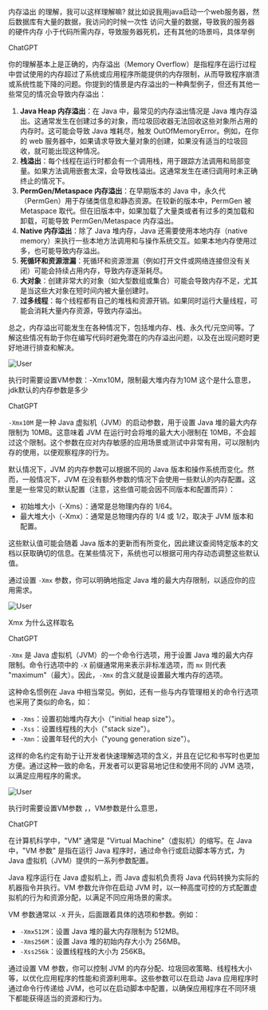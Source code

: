 内存溢出 的理解，我可以这样理解嘛?  就比如说我用java启动一个web服务器，然后数据库有大量的数据，我访问的时候一次性 访问大量的数据，导致我的服务器的硬件内存 小于代码所需内存，导致服务器死机，还有其他的场景吗，具体举例



ChatGPT



你的理解基本上是正确的，内存溢出（Memory Overflow）是指程序在运行过程中尝试使用的内存超过了系统或应用程序所能提供的内存限制，从而导致程序崩溃或系统性能下降的问题。你提到的情景是内存溢出的一种典型例子，但还有其他一些常见的情况会导致内存溢出：

1. **Java Heap 内存溢出**：在 Java 中，最常见的内存溢出情况是 Java 堆内存溢出。这通常发生在创建过多的对象，而垃圾回收器无法回收这些对象所占用的内存时。这可能会导致 Java 堆耗尽，触发 OutOfMemoryError。例如，在你的 web 服务器中，如果请求导致大量对象的创建，如果没有适当的垃圾回收，就可能出现这种情况。
2. **栈溢出**：每个线程在运行时都会有一个调用栈，用于跟踪方法调用和局部变量。如果方法调用嵌套太深，会导致栈溢出。这通常发生在递归调用时未正确终止的情况下。
3. **PermGen/Metaspace 内存溢出**：在早期版本的 Java 中，永久代（PermGen）用于存储类信息和静态资源。在较新的版本中，PermGen 被 Metaspace 取代。但在旧版本中，如果加载了大量类或者有过多的类加载和卸载，可能导致 PermGen/Metaspace 内存溢出。
4. **Native 内存溢出**：除了 Java 堆内存，Java 还需要使用本地内存（native memory）来执行一些本地方法调用和与操作系统交互。如果本地内存使用过多，也可能导致内存溢出。
5. **死循环和资源泄漏**：死循环和资源泄漏（例如打开文件或网络连接但没有关闭）可能会持续占用内存，导致内存逐渐耗尽。
6. **大对象**：创建非常大的对象（如大型数组或集合）可能会导致内存不足，尤其是当这些大对象在短时间内被大量创建时。
7. **过多线程**：每个线程都有自己的堆栈和资源开销。如果同时运行大量线程，可能会消耗大量内存资源，导致内存溢出。

总之，内存溢出可能发生在各种情况下，包括堆内存、栈、永久代/元空间等。了解这些情况有助于你在编写代码时避免潜在的内存溢出问题，以及在出现问题时更好地进行排查和解决。





![User](https://chat.openai.com/_next/image?url=https%3A%2F%2Fs.gravatar.com%2Favatar%2Fcee8458783a6b0f33338224161b57fd7%3Fs%3D480%26r%3Dpg%26d%3Dhttps%253A%252F%252Fcdn.auth0.com%252Favatars%252Fvv.png&w=96&q=75)



执行时需要设置VM参数：-Xmx10M，限制最大堆内存为10M  这个是什么意思，jdk默认的内存参数是多少



ChatGPT



`-Xmx10M` 是一种 Java 虚拟机（JVM）的启动参数，用于设置 Java 堆的最大内存限制为 10MB。这意味着 JVM 在运行时会将堆的最大大小限制在 10MB，不会超过这个限制。这个参数在应对内存敏感的应用场景或测试中非常有用，可以限制内存的使用，以便观察程序的行为。

默认情况下，JVM 的内存参数可以根据不同的 Java 版本和操作系统而变化。然而，一般情况下，JVM 在没有额外参数的情况下会使用一些默认的内存配置。这里是一些常见的默认配置（注意，这些值可能会因不同版本和配置而异）：

- 初始堆大小（-Xms）：通常是总物理内存的 1/64。
- 最大堆大小（-Xmx）：通常是总物理内存的 1/4 或 1/2，取决于 JVM 版本和配置。

这些默认值可能会随着 Java 版本的更新而有所变化，因此建议查阅特定版本的文档以获取确切的信息。在某些情况下，系统也可以根据可用内存动态调整这些默认值。

通过设置 `-Xmx` 参数，你可以明确地指定 Java 堆的最大内存限制，以适应你的应用需求。





![User](https://chat.openai.com/_next/image?url=https%3A%2F%2Fs.gravatar.com%2Favatar%2Fcee8458783a6b0f33338224161b57fd7%3Fs%3D480%26r%3Dpg%26d%3Dhttps%253A%252F%252Fcdn.auth0.com%252Favatars%252Fvv.png&w=96&q=75)



Xmx 为什么这样取名



ChatGPT



`-Xmx` 是 Java 虚拟机（JVM）的一个命令行选项，用于设置 Java 堆的最大内存限制。命令行选项中的 `-X` 前缀通常用来表示非标准选项，而 `mx` 则代表 "maximum"（最大）。因此，`-Xmx` 的含义就是设置最大堆内存的选项。

这种命名惯例在 Java 中相当常见。例如，还有一些与内存管理相关的命令行选项也采用了类似的命名，如：

- `-Xms`：设置初始堆内存大小（"initial heap size"）。
- `-Xss`：设置线程栈的大小（"stack size"）。
- `-Xmn`：设置年轻代的大小（"young generation size"）。

这样的命名约定有助于让开发者快速理解选项的含义，并且在记忆和书写时也更加方便。通过这种一致的命名，开发者可以更容易地记住和使用不同的 JVM 选项，以满足应用程序的需求。





![User](https://chat.openai.com/_next/image?url=https%3A%2F%2Fs.gravatar.com%2Favatar%2Fcee8458783a6b0f33338224161b57fd7%3Fs%3D480%26r%3Dpg%26d%3Dhttps%253A%252F%252Fcdn.auth0.com%252Favatars%252Fvv.png&w=96&q=75)



执行时需要设置VM参数  ，，VM参数是什么意思，



ChatGPT



在计算机科学中，"VM" 通常是 "Virtual Machine"（虚拟机）的缩写。在 Java 中，"VM 参数" 是指在运行 Java 程序时，通过命令行或启动脚本等方式，为 Java 虚拟机（JVM）提供的一系列参数配置。

Java 程序运行在 Java 虚拟机上，而 Java 虚拟机负责将 Java 代码转换为实际的机器指令并执行。VM 参数允许你在启动 JVM 时，以一种高度可控的方式配置虚拟机的行为和资源分配，以满足不同应用场景的需求。

VM 参数通常以 `-X` 开头，后面跟着具体的选项和参数。例如：

- `-Xmx512M`：设置 Java 堆的最大内存限制为 512MB。
- `-Xms256M`：设置 Java 堆的初始内存大小为 256MB。
- `-Xss256k`：设置线程栈的大小为 256KB。

通过设置 VM 参数，你可以控制 JVM 的内存分配、垃圾回收策略、线程栈大小等，以优化应用程序的性能和资源利用率。这些参数可以在启动 Java 应用程序时通过命令行传递给 JVM，也可以在启动脚本中配置，以确保应用程序在不同环境下都能获得适当的资源和行为。